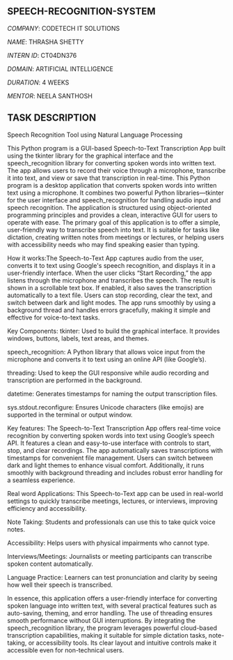 ## SPEECH-RECOGNITION-SYSTEM

*COMPANY*: CODETECH IT SOLUTIONS

*NAME*: THRASHA SHETTY

*INTERN ID*: CT04DN376

*DOMAIN*: ARTIFICIAL INTELLIGENCE

*DURATION*: 4 WEEKS

*MENTOR*: NEELA SANTHOSH

## TASK DESCRIPTION

Speech Recognition Tool using Natural Language Processing

This Python program is a GUI-based Speech-to-Text Transcription App built using the tkinter library for the graphical interface and the speech_recognition library for converting spoken words into written text. The app allows users to record their voice through a microphone, transcribe it into text, and view or save that transcription in real-time.
This Python program is a desktop application that converts spoken words into written text using a microphone. It combines two powerful Python libraries—tkinter for the user interface and speech_recognition for handling audio input and speech recognition. The application is structured using object-oriented programming principles and provides a clean, interactive GUI for users to operate with ease.
The primary goal of this application is to offer a simple, user-friendly way to transcribe speech into text. It is suitable for tasks like dictation, creating written notes from meetings or lectures, or helping users with accessibility needs who may find speaking easier than typing.

How it works:The Speech-to-Text App captures audio from the user, converts it to text using Google's speech recognition, and displays it in a user-friendly interface. When the user clicks “Start Recording,” the app listens through the microphone and transcribes the speech. The result is shown in a scrollable text box. If enabled, it also saves the transcription automatically to a text file. Users can stop recording, clear the text, and switch between dark and light modes. The app runs smoothly by using a background thread and handles errors gracefully, making it simple and effective for voice-to-text tasks.

Key Components: tkinter: Used to build the graphical interface. It provides windows, buttons, labels, text areas, and themes.

speech_recognition: A Python library that allows voice input from the microphone and converts it to text using an online API (like Google’s).

threading: Used to keep the GUI responsive while audio recording and transcription are performed in the background.

datetime: Generates timestamps for naming the output transcription files.

sys.stdout.reconfigure: Ensures Unicode characters (like emojis) are supported in the terminal or output window.

Key features: The Speech-to-Text Transcription App offers real-time voice recognition by converting spoken words into text using Google’s speech API. It features a clean and easy-to-use interface with controls to start, stop, and clear recordings. The app automatically saves transcriptions with timestamps for convenient file management. Users can switch between dark and light themes to enhance visual comfort. Additionally, it runs smoothly with background threading and includes robust error handling for a seamless experience.

Real word Applications: This Speech-to-Text app can be used in real-world settings to quickly transcribe meetings, lectures, or interviews, improving efficiency and accessibility.

Note Taking: Students and professionals can use this to take quick voice notes.

Accessibility: Helps users with physical impairments who cannot type.

Interviews/Meetings: Journalists or meeting participants can transcribe spoken content automatically.

Language Practice: Learners can test pronunciation and clarity by seeing how well their speech is transcribed.

In essence, this application offers a user-friendly interface for converting spoken language into written text, with several practical features such as auto-saving, theming, and error handling. The use of threading ensures smooth performance without GUI interruptions. By integrating the speech_recognition library, the program leverages powerful cloud-based transcription capabilities, making it suitable for simple dictation tasks, note-taking, or accessibility tools. Its clear layout and intuitive controls make it accessible even for non-technical users.








